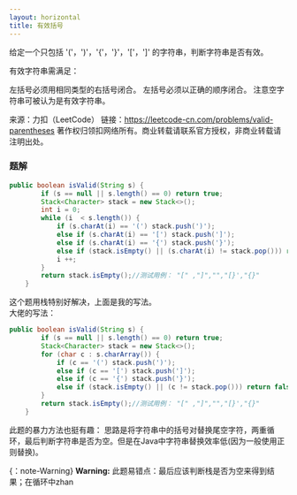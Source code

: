 ```yaml
---
layout: horizontal
title: 有效括号
---
```

给定一个只包括 '('，')'，'{'，'}'，'['，']' 的字符串，判断字符串是否有效。

有效字符串需满足：

左括号必须用相同类型的右括号闭合。
左括号必须以正确的顺序闭合。
注意空字符串可被认为是有效字符串。

来源：力扣（LeetCode）
链接：https://leetcode-cn.com/problems/valid-parentheses
著作权归领扣网络所有。商业转载请联系官方授权，非商业转载请注明出处。

### 题解
``` java
public boolean isValid(String s) {
        if (s == null || s.length() == 0) return true;
        Stack<Character> stack = new Stack<>();
        int i = 0;
        while (i  < s.length()) {
            if (s.charAt(i) == '(') stack.push(')');
            else if (s.charAt(i) == '[') stack.push(']');
            else if (s.charAt(i) == '{') stack.push('}');
            else if (stack.isEmpty() || (s.charAt(i) != stack.pop())) return false;
            i ++;
        }
        return stack.isEmpty();//测试用例： "[" ,"]","","[}',"{}"
    }
```  
这个题用栈特别好解决，上面是我的写法。  
大佬的写法：
``` java
public boolean isValid(String s) {
        if (s == null || s.length() == 0) return true;
        Stack<Character> stack = new Stack<>();
        for (char c : s.charArray()) {
            if (c == '(') stack.push(')');
            else if (c == '[') stack.push(']');
            else if (c == '{') stack.push('}');
            else if (stack.isEmpty() || (c != stack.pop())) return false;
        }
        return stack.isEmpty();//测试用例： "[" ,"]","","[}',"{}"
    }
```  
此题的暴力方法也挺有趣：
思路是将字符串中的括号对替换尾空字符，两重循环，最后判断字符串是否为空。但是在Java中字符串替换效率低(因为一般使用正则替换)。

{：note-Warning}
**Warning:** 此题易错点：最后应该判断栈是否为空来得到结果；在循环中zhan